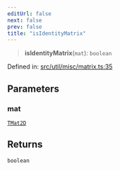 ```yaml
---
editUrl: false
next: false
prev: false
title: "isIdentityMatrix"
---
```


> **isIdentityMatrix**(`mat`): `boolean`

Defined in: [src/util/misc/matrix.ts:35](https://github.com/fabricjs/fabric.js/blob/9a792f4b7b8031f02ec7ea4ce8c99f810e45cfec/src/util/misc/matrix.ts#L35)

## Parameters

### mat

[`TMat2D`](/api/type-aliases/tmat2d/)

## Returns

`boolean`
